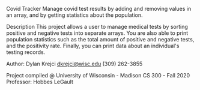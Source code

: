 Covid Tracker
Manage covid test results by adding and removing values in an array, and by getting statistics about the population.

Description
This project allows a user to manage medical tests by sorting positive and negative tests into separate arrays. You are also able to print population statistics such as the total amount of positive and negative tests, and the positivity rate. Finally, you can print data about an individual's testing records.


Author: 
Dylan Krejci
dkrejci@wisc.edu
(309) 262-3855

Project compiled @ University of Wisconsin - Madison
CS 300 - Fall 2020
Professor: Hobbes LeGault
